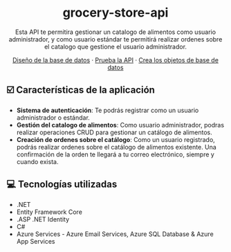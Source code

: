 <div align="center">

# grocery-store-api

Esta API te permitira gestionar un catalogo de alimentos como usuario administrador, y como usuario estándar te permitirá realizar ordenes sobre el catalogo que gestione el usuario administrador.

[Diseño de la base de datos](https://dbdiagram.io/d/grocery-store-api-database-6620805b03593b6b61486402) · [Prueba la API](https://grocery-store-api.azurewebsites.net/swagger/index.html) · [Crea los objetos de base de datos](https://github.com/lblackhero/grocery-store-api/blob/main/GroceryStore.Database/DDL/SCHEMAS/DBO/TABLES/create_all_tables_grocery_api.sql)
  
</div>

## ☑️ Características de la aplicación

- **Sistema de autenticación**: Te podrás registrar como un usuario administrador o estándar.
- **Gestión del catalogo de alimentos**: Como usuario administrador, podras realizar operaciones CRUD para gestionar un catálogo de alimentos.
- **Creación de ordenes sobre el catálogo**: Como un usuario registrado, podrás realizar ordenes sobre el catálogo de alimentos existente. Una confirmación de la orden te llegará a tu correo electrónico, siempre y cuando exista. 

## 💻 Tecnologías utilizadas

- .NET
- Entity Framework Core
- .ASP .NET Identity
- C#
- Azure Services - Azure Email Services, Azure SQL Database & Azure App Services
  
